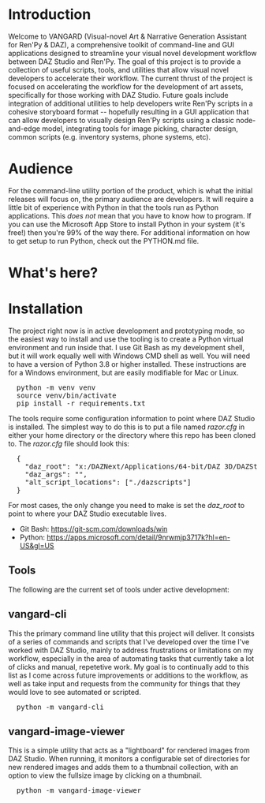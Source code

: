 # Introduction

Welcome to VANGARD (Visual-novel Art & Narrative Generation Assistant for Ren'Py & DAZ), a comprehensive toolkit of command-line and GUI applications designed to streamline your visual novel development workflow between DAZ Studio and Ren'Py. The goal of this project is to provide a collection of useful scripts, tools, and utilities that allow visual novel developers to accelerate their workflow. The current thrust of the project is focused on accelerating the workflow for the development of art assets, specifically for those working with DAZ Studio. Future goals include integration of additional utilities to help developers write Ren'Py scripts in a cohesive storyboard format -- hopefully resulting in a GUI application that can allow developers to visually design Ren'Py scripts using a classic node-and-edge model, integrating tools for image picking, character design, common scripts (e.g. inventory systems, phone systems, etc). 

# Audience 

For the command-line utility portion of the product, which is what the initial releases will focus on, the primary audience are developers. It will require a little bit of experience with Python in that the tools run as Python applications. This *does not* mean that you have to know how to program. If you can use the Microsoft App Store to install Python in your system (it's free!) then you're 99% of the way there. For additional information on how to get setup to run Python, check out the PYTHON.md file. 

# What's here?

# Installation

The project right now is in active development and prototyping mode, so the easiest way to install and use the tooling is to create a Python virtual environment and run inside that. I use Git Bash as my development shell, but it will work equally well with Windows CMD shell as well. You will need to have a version of Python 3.8 or higher installed. These instructions are for a Windows environment, but are easily modifiable for Mac or Linux. 

<pre>
  python -m venv venv
  source venv/bin/activate 
  pip install -r requirements.txt
</pre>

The tools require some configuration information to point where DAZ Studio is installed. The simplest way to do this is to put a file named _razor.cfg_ in either your home directory or the directory where this repo has been cloned to. The _razor.cfg_ file should look this:

<pre>
  {
    "daz_root": "x:/DAZNext/Applications/64-bit/DAZ 3D/DAZStudio4/DAZStudio.exe",
    "daz_args": "",
    "alt_script_locations": ["./dazscripts"]
  }
</pre>

For most cases, the only change you need to make is set the _daz_root_ to point to where your DAZ Studio executable lives. 

* Git Bash: https://git-scm.com/downloads/win
* Python: https://apps.microsoft.com/detail/9nrwmjp3717k?hl=en-US&gl=US



## Tools

The following are the current set of tools under active development:


## vangard-cli

This the primary command line utility that this project will deliver. It consists of a series of commands and scripts that I've developed over the time I've worked with DAZ Studio, mainly to address frustrations or limitations on my workflow, especially in the area of automating tasks that currently take a lot of clicks and manual, repetetive work. My goal is to continually add to this list as I come across future improvements or additions to the workflow, as well as take input and requests from the community for things that they would love to see automated or scripted. 

<pre>
  python -m vangard-cli
</pre>

## vangard-image-viewer

This is a simple utility that acts as a "lightboard" for rendered images from DAZ Studio. When running, it monitors a configurable set of directories for new rendered images and adds them to a thumbnail collection, with an option to view the fullsize image by clicking on a thumbnail. 

<pre>
  python -m vangard-image-viewer
</pre>
